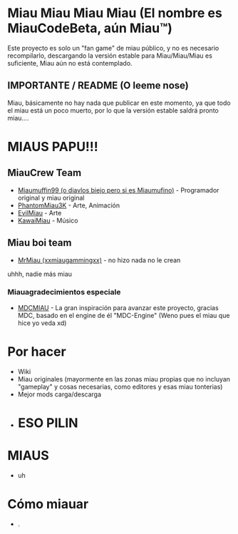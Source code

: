 # Miau Miau Miau Miau (El nombre es MiauCodeBeta, aún Miau™)
Este proyecto es solo un "fan game" de miau público, y no es necesario recompilarlo, descargando la versión estable para Miau/Miau/Miau es suficiente, Miau aún no está contemplado.
## IMPORTANTE / README (O leeme nose)
Miau, básicamente no hay nada que publicar en este momento, ya que todo el miau está un poco muerto, por lo que la versión estable saldrá pronto miau....
# MIAUS PAPU!!!
## MiauCrew Team
- [Miaumuffin99 (o diavlos biejo pero si es Miaumufino)](https://twitter.com/ninja_muffin99) - Programador original y miau original
- [PhantomMiau3K](https://twitter.com/phantomarcade3k) - Arte, Animación
- [EvilMiau](https://twitter.com/evilsk8r) - Arte
- [KawaiMiau](https://twitter.com/kawaisprite) - Músico
## Miau boi team
- [MrMiau (xxmiaugammingxx)](https://twitter.com/mrnizekisde) - no hizo nada no le crean

uhhh, nadie más miau
### Miauagradecimientos especiale
- [MDCMIAU](https://x.com/@mdc_dev) - La gran inspiración para avanzar este proyecto, gracias MDC, basado en el engine de él "MDC-Engine" (Weno pues el miau que hice yo veda xd)
# Por hacer
- Wiki
- Miau originales (mayormente en las zonas miau propias que no incluyan "gameplay" y cosas necesarias, como editores y esas miau tonterias)
- Mejor mods carga/descarga
- # ESO PILIN
# MIAUS
- uh
# Cómo miauar
- .